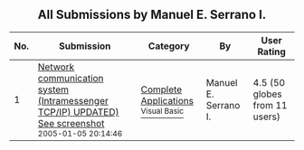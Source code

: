 ﻿<div align="center">

## All Submissions by Manuel E\. Serrano I\.

</div>

No.  | Submission | Category | By   | User Rating
---- | ---------- | -------- | ---- | -----------
1 | [Network communication system \(Intramessenger TCP/IP\) UPDATED\) See screenshot<br /><sup>2005-01-05 20:14:46</sup>](https://github.com/Planet-Source-Code/manuel-e-serrano-i-network-communication-system-intramessenger-tcp-ip-updated-see-screensh__1-58138) | [Complete Applications<br /><sup>Visual Basic</sup>](../ByCategory/complete-applications__1-27.md) | Manuel E\. Serrano I\. | 4.5 (50 globes from 11 users)
